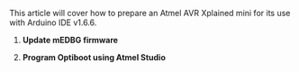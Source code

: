 This article will cover how to prepare an Atmel AVR Xplained mini for its use with Arduino IDE v1.6.6.

1. **Update mEDBG firmware**

2. **Program Optiboot using Atmel Studio**